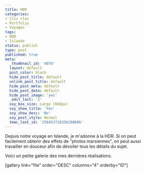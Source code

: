 ```yaml
---
title: HDR
categories:
- Clic clac
- Portfolio
- Voyages
tags:
- HDR
- Islande
status: publish
type: post
published: true
meta:
  _thumbnail_id: '4076'
  layout: default
  post_color: black
  hide_post_title: default
  unlink_post_title: default
  hide_post_meta: default
  hide_post_date: default
  hide_post_image: 'yes'
  _edit_last: '1'
  soy_box_size: Large (660px)
  soy_show_title: 'Yes'
  soy_show_desc: 'No'
  soy_post_style: Normal
  tmac_last_id: '256453718336208896'
---
```

Depuis notre voyage en Islande, je m'adonne à la HDR. Si on peut facilement obtenir des effets de "photos marsiennes", on peut aussi travailler en douceur afin de dévoiler tous les détails du sujet.

Voici un petite galerie des mes dernières réalisations.

<!--more-->

[gallery link="file" order="DESC" columns="4" orderby="ID"]

